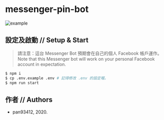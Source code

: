 # messenger-pin-bot
![example](https://user-images.githubusercontent.com/28441561/79341054-c27ed700-7f5d-11ea-9cc1-784bd40bc572.png)

## 設定及啟動 // Setup & Start
> 請注意：這台 Messenger Bot 預期會在自己的個人 Facebook 帳戶運作。\
> Note that this Messenger bot will work on your personal Facebook account in expectation.

```sh
$ npm i
$ cp .env.example .env # 記得修改 .env 的設定喔。
$ npm run start
```

## 作者 // Authors
- pan93412, 2020.